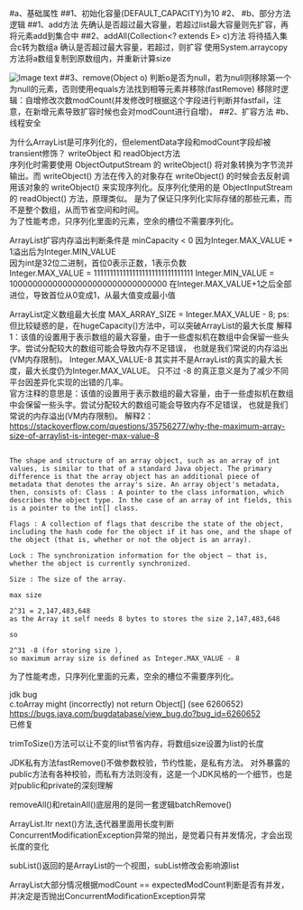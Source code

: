 #a、基础属性
  ##1、初始化容量(DEFAULT_CAPACITY)为10
     	#2、
#b、部分方法逻辑
  ##1、add方法
      		先确认是否超过最大容量，若超过list最大容量则先扩容，再将元素add到集合中
  ##2、addAll(Collection<? extends E> c)方法
      		将待插入集合c转为数组a
      		确认是否超过最大容量，若超过，则扩容
      		使用System.arraycopy方法将a数组复制到原数组内，并重新计算size
    
![Image text](https://github.com/bycuimiao/java-universe/blob/master/img/1401551165786_.pic_hd.jpg)
  ##3、remove(Object o)
 				判断o是否为null，若为null则移除第一个为null的元素，否则使用equals方法找到相等元素并移除(fastRemove)
 				移除时逻辑：自增修改次数modCount(并发修改时根据这个字段进行判断并fastfail，注意，在新增元素导致扩容时候也会对modCount进行自增)，
  ##2、扩容方法
#b、线程安全


为什么ArrayList是可序列化的，但elementData字段和modCount字段却被transient修饰？
writeObject 和 readObject方法  
序列化时需要使用 ObjectOutputStream 的 writeObject() 将对象转换为字节流并输出。而 writeObject() 方法在传入的对象存在 writeObject() 的时候会去反射调用该对象的 writeObject() 来实现序列化。反序列化使用的是 ObjectInputStream 的 readObject() 方法，原理类似。
是为了保证只序列化实际存储的那些元素，而不是整个数组，从而节省空间和时间。    
为了性能考虑，只序列化里面的元素，空余的槽位不需要序列化。  

ArrayList扩容内存溢出判断条件是 minCapacity < 0 因为Integer.MAX_VALUE + 1溢出后为Integer.MIN_VALUE  
因为int是32位二进制，首位0表示正数，1表示负数  
Integer.MAX_VALUE = 1111111111111111111111111111111
Integer.MIN_VALUE = 10000000000000000000000000000000
在Integer.MAX_VALUE+1之后全部进位，导致首位从0变成1，从最大值变成最小值

ArrayList定义数组最大长度 MAX_ARRAY_SIZE = Integer.MAX_VALUE - 8;
ps:但比较疑惑的是，在hugeCapacity()方法中，可以突破ArrayList的最大长度
解释1：该值的设置用于表示数组的最大容量，由于一些虚拟机在数组中会保留一些头字。尝试分配较大的数组可能会导致内存不足错误， 也就是我们常说的内存溢出(VM内存限制)。
Integer.MAX_VALUE-8 其实并不是ArrayList的真实的最大长度，最大长度仍为Integer.MAX_VALUE。 只不过 -8 的真正意义是为了减少不同平台因差异化实现的出错的几率。  
官方注释的意思是：该值的设置用于表示数组的最大容量，由于一些虚拟机在数组中会保留一些头字。尝试分配较大的数组可能会导致内存不足错误， 也就是我们常说的内存溢出(VM内存限制)。
解释2：https://stackoverflow.com/questions/35756277/why-the-maximum-array-size-of-arraylist-is-integer-max-value-8  
##
    The shape and structure of an array object, such as an array of int values, is similar to that of a standard Java object. The primary difference is that the array object has an additional piece of metadata that denotes the array's size. An array object's metadata, then, consists of: Class : A pointer to the class information, which describes the object type. In the case of an array of int fields, this is a pointer to the int[] class.
    
    Flags : A collection of flags that describe the state of the object, including the hash code for the object if it has one, and the shape of the object (that is, whether or not the object is an array).
    
    Lock : The synchronization information for the object — that is, whether the object is currently synchronized.
    
    Size : The size of the array.
    
    max size
    
    2^31 = 2,147,483,648 
    as the Array it self needs 8 bytes to stores the size 2,147,483,648
    
    so
    
    2^31 -8 (for storing size ), 
    so maximum array size is defined as Integer.MAX_VALUE - 8

为了性能考虑，只序列化里面的元素，空余的槽位不需要序列化。


jdk bug  
c.toArray might (incorrectly) not return Object[] (see 6260652)  
https://bugs.java.com/bugdatabase/view_bug.do?bug_id=6260652   
已修复  


trimToSize()方法可以让不变的list节省内存，将数组size设置为list的长度
 
JDK私有方法fastRemove()不做参数校验，节约性能，是私有方法。
对外暴露的public方法有各种校验，而私有方法则没有，这是一个JDK风格的一个细节，也是对public和private的深刻理解  

removeAll()和retainAll()底层用的是同一套逻辑batchRemove()

ArrayList.Itr next()方法,迭代器里面用长度判断ConcurrentModificationException异常的抛出，是觉着只有并发情况，才会出现长度的变化

subList()返回的是ArrayList的一个视图，subList修改会影响源list

ArrayList大部分情况根据modCount == expectedModCount判断是否有并发，并决定是否抛出ConcurrentModificationException异常